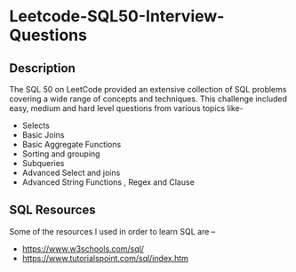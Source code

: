 # Leetcode-SQL50-Interview-Questions

## Description 
The SQL 50 on LeetCode provided an extensive collection of SQL problems covering a wide range of concepts and techniques.
This challenge included easy, medium and hard level questions from various topics like-
- Selects
- Basic Joins
- Basic Aggregate Functions
- Sorting and grouping
- Subqueries
- Advanced Select and joins
- Advanced String Functions , Regex and Clause


## SQL Resources
Some of the resources I used in order to learn SQL are –
- https://www.w3schools.com/sql/
- https://www.tutorialspoint.com/sql/index.htm
